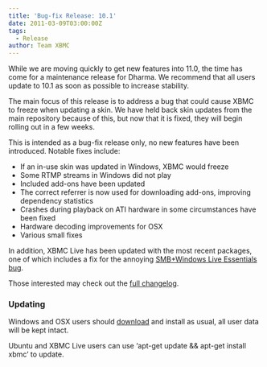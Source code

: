 ```yaml
---
title: 'Bug-fix Release: 10.1'
date: 2011-03-09T03:00:00Z
tags:
  - Release
author: Team XBMC
---
```

While we are moving quickly to get new features into 11.0, the time has come for a maintenance release for Dharma. We recommend that all users update to 10.1 as soon as possible to increase stability.

 The main focus of this release is to address a bug that could cause XBMC to freeze when updating a skin. We have held back skin updates from the main repository because of this, but now that it is fixed, they will begin rolling out in a few weeks.

 This is intended as a bug-fix release only, no new features have been introduced. Notable fixes include:

 
 * If an in-use skin was updated in Windows, XBMC would freeze
 * Some RTMP streams in Windows did not play
 * Included add-ons have been updated
 * The correct referrer is now used for downloading add-ons, improving dependency statistics
 * Crashes during playback on ATI hardware in some circumstances have been fixed
 * Hardware decoding improvements for OSX
 * Various small fixes
 
 In addition, XBMC Live has been updated with the most recent packages, one of which includes a fix for the annoying [SMB+Windows Live Essentials bug](https://bugs.launchpad.net/ubuntu/lucid/+source/samba/+bug/458637).

 Those interested may check out the [full changelog](https://github.com/xbmc/xbmc/compare/10.0-Dharma...10.1-Dharma).

 ### Updating

 Windows and OSX users should [download](https://kodi.wiki/download/) and install as usual, all user data will be kept intact.

 Ubuntu and XBMC Live users can use ‘apt-get update && apt-get install xbmc’ to update.

 